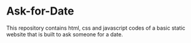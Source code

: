 # Ask-for-Date
This repository contains html, css and javascript codes of a basic static website that is built to ask someone for a date.
